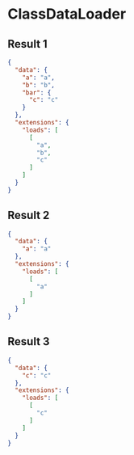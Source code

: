 # ClassDataLoader

## Result 1

```json
{
  "data": {
    "a": "a",
    "b": "b",
    "bar": {
      "c": "c"
    }
  },
  "extensions": {
    "loads": [
      [
        "a",
        "b",
        "c"
      ]
    ]
  }
}
```

## Result 2

```json
{
  "data": {
    "a": "a"
  },
  "extensions": {
    "loads": [
      [
        "a"
      ]
    ]
  }
}
```

## Result 3

```json
{
  "data": {
    "c": "c"
  },
  "extensions": {
    "loads": [
      [
        "c"
      ]
    ]
  }
}
```

